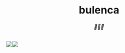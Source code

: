 <h1 align="center">bulenca</h1>
<center>
    <h6 align="center">🤫🤫🤫</h6>
    <div style="display: flex;align-items: start;">
        <img src="https://github-readme-stats-omega-five-73.vercel.app/api/top-langs/?username=bulenca&langs_count=3&theme=tokyonight"/>
        <img src="https://streak-stats.demolab.com/?user=bulenca&theme=dark&hide_total_contributions=true"/>
    </div>
</center>

